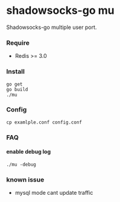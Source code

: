 # shadowsocks-go mu 

Shadowsocks-go multiple user port.


### Require 

* Redis >= 3.0


### Install

```
go get
go build
./mu
```


### Config

```
cp examlple.conf config.conf
```


### FAQ

#### enable debug log

```
./mu -debug
```


### known issue

* mysql mode cant update traffic


 